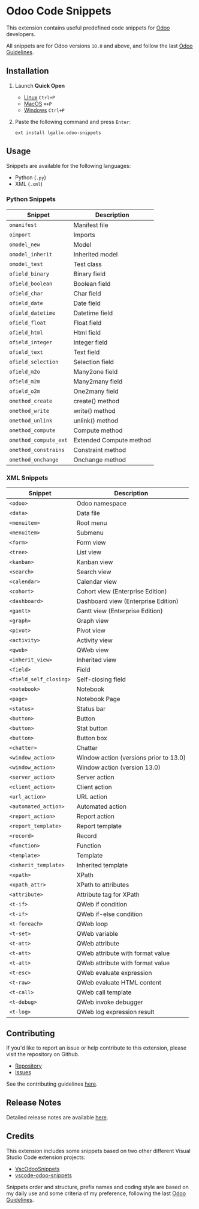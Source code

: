 # Odoo Code Snippets

This extension contains useful predefined code snippets for [Odoo](https://www.odoo.com/) developers.

All snippets are for Odoo versions `10.0` and above, and follow the last [Odoo Guidelines](https://www.odoo.com/documentation/14.0/reference/guidelines.html).

## Installation

1. Launch **Quick Open**

    * [Linux](https://code.visualstudio.com/shortcuts/keyboard-shortcuts-linux.pdf) `Ctrl+P`
    * [MacOS](https://code.visualstudio.com/shortcuts/keyboard-shortcuts-macos.pdf) `⌘+P`
    * [Windows](https://code.visualstudio.com/shortcuts/keyboard-shortcuts-windows.pdf) `Ctrl+P`

2. Paste the following command and press `Enter`:

    ```shell
    ext install lgallo.odoo-snippets
    ```

## Usage

Snippets are available for the following languages:

* Python (`.py`)
* XML (`.xml`)

### Python Snippets

| Snippet               | Description             |
| --------------------- | ----------------------- |
| `omanifest`           | Manifest file           |
| `oimport`             | Imports                 |
| `omodel_new`          | Model                   |
| `omodel_inherit`      | Inherited model         |
| `omodel_test`         | Test class              |
| `ofield_binary`       | Binary field            |
| `ofield_boolean`      | Boolean field           |
| `ofield_char`         | Char field              |
| `ofield_date`         | Date field              |
| `ofield_datetime`     | Datetime field          |
| `ofield_float`        | Float field             |
| `ofield_html`         | Html field              |
| `ofield_integer`      | Integer field           |
| `ofield_text`         | Text field              |
| `ofield_selection`    | Selection field         |
| `ofield_m2o`          | Many2one field          |
| `ofield_m2m`          | Many2many field         |
| `ofield_o2m`          | One2many field          |
| `omethod_create`      | create() method         |
| `omethod_write`       | write() method          |
| `omethod_unlink`      | unlink() method         |
| `omethod_compute`     | Compute method          |
| `omethod_compute_ext` | Extended Compute method |
| `omethod_constrains`  | Constraint method       |
| `omethod_onchange`    | Onchange method         |

### XML Snippets

| Snippet                | Description                            |
| ---------------------- | -------------------------------------- |
| `<odoo>`               | Odoo namespace                         |
| `<data>`               | Data file                              |
| `<menuitem>`           | Root menu                              |
| `<menuitem>`           | Submenu                                |
| `<form>`               | Form view                              |
| `<tree>`               | List view                              |
| `<kanban>`             | Kanban view                            |
| `<search>`             | Search view                            |
| `<calendar>`           | Calendar view                          |
| `<cohort>`             | Cohort view (Enterprise Edition)       |
| `<dashboard>`          | Dashboard view (Enterprise Edition)    |
| `<gantt>`              | Gantt view (Enterprise Edition)        |
| `<graph>`              | Graph view                             |
| `<pivot>`              | Pivot view                             |
| `<activity>`           | Activity view                          |
| `<qweb>`               | QWeb view                              |
| `<inherit_view>`       | Inherited view                         |
| `<field>`              | Field                                  |
| `<field_self_closing>` | Self-closing field                     |
| `<notebook>`           | Notebook                               |
| `<page>`               | Notebook Page                          |
| `<status>`             | Status bar                             |
| `<button>`             | Button                                 |
| `<button>`             | Stat button                            |
| `<button>`             | Button box                             |
| `<chatter>`            | Chatter                                |
| `<window_action>`      | Window action (versions prior to 13.0) |
| `<window_action>`      | Window action (version 13.0)           |
| `<server_action>`      | Server action                          |
| `<client_action>`      | Client action                          |
| `<url_action>`         | URL action                             |
| `<automated_action>`   | Automated action                       |
| `<report_action>`      | Report action                          |
| `<report_template>`    | Report template                        |
| `<record>`             | Record                                 |
| `<function>`           | Function                               |
| `<template>`           | Template                               |
| `<inherit_template>`   | Inherited template                     |
| `<xpath>`              | XPath                                  |
| `<xpath_attr>`         | XPath to attributes                    |
| `<attribute>`          | Attribute tag for XPath                |
| `<t-if>`               | QWeb if condition                      |
| `<t-if>`               | QWeb if-else condition                 |
| `<t-foreach>`          | QWeb loop                              |
| `<t-set>`              | QWeb variable                          |
| `<t-att>`              | QWeb attribute                         |
| `<t-att>`              | QWeb attribute with format value       |
| `<t-att>`              | QWeb attribute with format value       |
| `<t-esc>`              | QWeb evaluate expression               |
| `<t-raw>`              | QWeb evaluate HTML content             |
| `<t-call>`             | QWeb call template                     |
| `<t-debug>`            | QWeb invoke debugger                   |
| `<t-log>`              | QWeb log expression result             |

## Contributing

If you'd like to report an issue or help contribute to this extension, please visit the repository on Github.

* [Repository](https://github.com/lisandrogallo/vscode-odoo-snippets/)
* [Issues](https://github.com/lisandrogallo/vscode-odoo-snippets/issues)

See the contributing guidelines [here](https://github.com/lisandrogallo/vscode-odoo-snippets/blob/master/CONTRIBUTING.md).

## Release Notes

Detailed release notes are available [here](https://github.com/lisandrogallo/vscode-odoo-snippets/blob/master/CHANGELOG.md).

## Credits

This extension includes some snippets based on two other different Visual Studio Code extension projects:

* [VscOdooSnippets](https://github.com/Droggol/VscOdooSnippets)
* [vscode-odoo-snippets](https://github.com/mstuttgart/vscode-odoo-snippets)

Snippets order and structure, prefix names and coding style are based on my daily use and some criteria of my preference, following the last [Odoo Guidelines](https://www.odoo.com/documentation/14.0/reference/guidelines.html).
